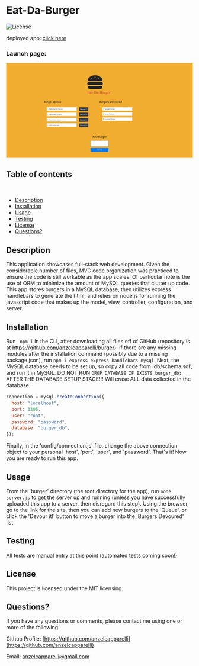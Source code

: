 
  # Eat-Da-Burger
  
  ![License](https://img.shields.io/badge/License-MIT-informational)

  deployed app: [click here](https://immense-everglades-88150.herokuapp.com/)

  ### Launch page:
  ![launch page](public/assets/images/burgerLaunch.jpg)

  ## Table of contents
  ​
  
  - [Description](#Descriptionn)
  - [Installation](#Installation)
  - [Usage](#Usage)
  - [Testing](#Testing)
  - [License](#License)
  - [Questions?](#Questions?)
  
  
  ## Description
  
  This application showcases full-stack web development. Given the considerable number of files, MVC code organization was practiced to ensure the code is still workable as the app scales. Of particular note is the use of ORM to minimize the amount of MySQL queries that clutter up code. This app stores burgers in a MySQL database, then utilizes express handlebars to generate the html, and relies on node.js for running the javascript code that makes up the model, view, controller, configuration, and server.
  
  ## Installation
  
  Run ``` npm i``` in the CLI, after downloading all files off of GitHub (repository is at https://github.com/anzelcapparelli/burger). If there are any missing modules after the installation command (possibly due to a missing package.json), run ```npm i express express-handlebars mysql```. Next, the MySQL database needs to be set up, so copy all code from 'db/schema.sql', and run it in MySQL. DO NOT RUN ```DROP DATABASE IF EXISTS burger_db;``` AFTER THE DATABASE SETUP STAGE!!! Will erase ALL data collected in the database. 
  
  ``` js  
  connection = mysql.createConnection({
    host: "localhost",
    port: 3306,
    user: "root",
    password: "password",
    database: "burger_db",
  });
```
  
Finally, in the 'config/connection.js' file, change the above connection object to your personal 'host', 'port', 'user', and 'password'. That's it! Now you are ready to run this app.

  ## Usage
  
  From the 'burger' directory (the root directory for the app), run ``` node server.js ``` to get the server up and running (unless you have successfully uploaded this app to a server, then disregard this step). Using the browser, go to the link for the site, then you can add new burgers to the 'Queue', or click the 'Devour it!' button to move a burger into the 'Burgers Devoured' list.
  
  ## Testing
  
  All tests are manual entry at this point (automated tests coming soon!)
  
  ## License
  
  This project is licensed under the MIT licensing.
  
  ## Questions?
  
  If you have any questions or comments, please contact me using one or more of the following:
  
  Github Profile: [https://github.com/anzelcapparelli](https://github.com/anzelcapparelli)

  Email: anzelcapparelli@gmail.com
